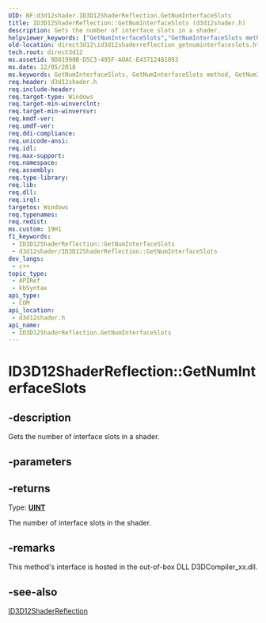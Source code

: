 ```yaml
---
UID: NF:d3d12shader.ID3D12ShaderReflection.GetNumInterfaceSlots
title: ID3D12ShaderReflection::GetNumInterfaceSlots (d3d12shader.h)
description: Gets the number of interface slots in a shader.
helpviewer_keywords: ["GetNumInterfaceSlots","GetNumInterfaceSlots method","GetNumInterfaceSlots method","ID3D12ShaderReflection interface","ID3D12ShaderReflection interface","GetNumInterfaceSlots method","ID3D12ShaderReflection.GetNumInterfaceSlots","ID3D12ShaderReflection::GetNumInterfaceSlots","d3d12shader/ID3D12ShaderReflection::GetNumInterfaceSlots","direct3d12.id3d12shaderreflection_getnuminterfaceslots"]
old-location: direct3d12\id3d12shaderreflection_getnuminterfaceslots.htm
tech.root: direct3d12
ms.assetid: 9D81990B-D5C3-495F-A0AC-E43712481093
ms.date: 12/05/2018
ms.keywords: GetNumInterfaceSlots, GetNumInterfaceSlots method, GetNumInterfaceSlots method,ID3D12ShaderReflection interface, ID3D12ShaderReflection interface,GetNumInterfaceSlots method, ID3D12ShaderReflection.GetNumInterfaceSlots, ID3D12ShaderReflection::GetNumInterfaceSlots, d3d12shader/ID3D12ShaderReflection::GetNumInterfaceSlots, direct3d12.id3d12shaderreflection_getnuminterfaceslots
req.header: d3d12shader.h
req.include-header: 
req.target-type: Windows
req.target-min-winverclnt: 
req.target-min-winversvr: 
req.kmdf-ver: 
req.umdf-ver: 
req.ddi-compliance: 
req.unicode-ansi: 
req.idl: 
req.max-support: 
req.namespace: 
req.assembly: 
req.type-library: 
req.lib: 
req.dll: 
req.irql: 
targetos: Windows
req.typenames: 
req.redist: 
ms.custom: 19H1
f1_keywords:
 - ID3D12ShaderReflection::GetNumInterfaceSlots
 - d3d12shader/ID3D12ShaderReflection::GetNumInterfaceSlots
dev_langs:
 - c++
topic_type:
 - APIRef
 - kbSyntax
api_type:
 - COM
api_location:
 - d3d12shader.h
api_name:
 - ID3D12ShaderReflection.GetNumInterfaceSlots
---
```


# ID3D12ShaderReflection::GetNumInterfaceSlots


## -description

Gets the number of interface slots in a shader.

## -parameters

## -returns

Type: <b><a href="https://docs.microsoft.com/windows/desktop/WinProg/windows-data-types">UINT</a></b>

The number of interface slots in the shader.

## -remarks

This method's interface is hosted in the out-of-box DLL D3DCompiler_xx.dll.

## -see-also

<a href="https://docs.microsoft.com/windows/desktop/api/d3d12shader/nn-d3d12shader-id3d12shaderreflection">ID3D12ShaderReflection</a>

